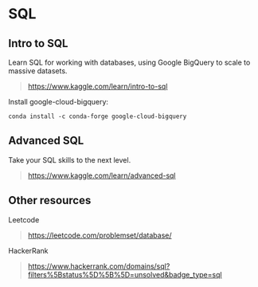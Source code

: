 # SQL

## Intro to SQL
Learn SQL for working with databases, using Google BigQuery to scale to massive datasets.
> https://www.kaggle.com/learn/intro-to-sql

Install google-cloud-bigquery:  
```
conda install -c conda-forge google-cloud-bigquery  
```


## Advanced SQL
Take your SQL skills to the next level.
> https://www.kaggle.com/learn/advanced-sql



## Other resources  

Leetcode
> https://leetcode.com/problemset/database/  

HackerRank
> https://www.hackerrank.com/domains/sql?filters%5Bstatus%5D%5B%5D=unsolved&badge_type=sql

